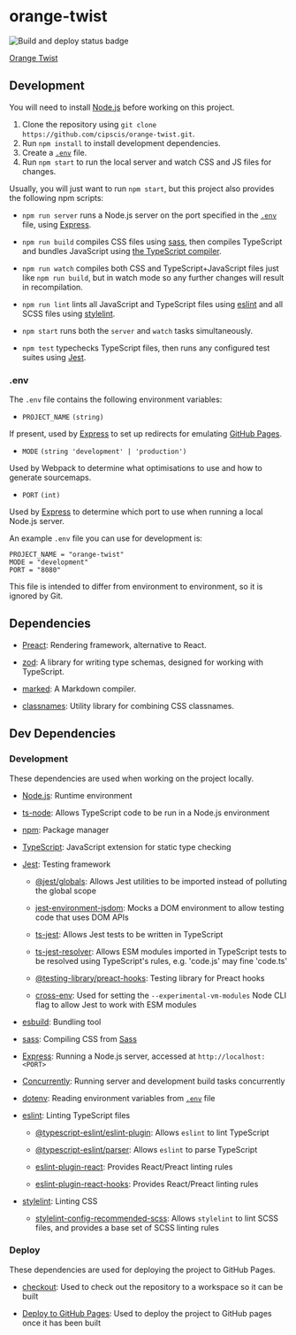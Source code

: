 # orange-twist

![Build and deploy status badge](https://github.com/cipscis/orange-twist/actions/workflows/build-and-deploy.yml/badge.svg)

[Orange Twist](https://cipscis.github.io/orange-twist/)

## Development

You will need to install [Node.js](https://nodejs.org/en/) before working on this project.

1. Clone the repository using `git clone https://github.com/cipscis/orange-twist.git`.
2. Run `npm install` to install development dependencies.
3. Create a [`.env`](#env) file.
4. Run `npm start` to run the local server and watch CSS and JS files for changes.

Usually, you will just want to run `npm start`, but this project also provides the following npm scripts:

* `npm run server` runs a Node.js server on the port specified in the [`.env`](#env) file, using [Express](https://expressjs.com/).

* `npm run build` compiles CSS files using [sass](https://www.npmjs.com/package/sass), then compiles TypeScript and bundles JavaScript using [the TypeScript compiler](https://www.typescriptlang.org/docs/handbook/compiler-options.html).

* `npm run watch` compiles both CSS and TypeScript+JavaScript files just like `npm run build`, but in watch mode so any further changes will result in recompilation.

* `npm run lint` lints all JavaScript and TypeScript files using [eslint](https://www.npmjs.com/package/eslint) and all SCSS files using [stylelint](https://www.npmjs.com/package/stylelint).

* `npm start` runs both the `server` and `watch` tasks simultaneously.

* `npm test` typechecks TypeScript files, then runs any configured test suites using [Jest](https://jestjs.io/).

### .env

The `.env` file contains the following environment variables:

* `PROJECT_NAME` `(string)`

If present, used by [Express](https://expressjs.com/) to set up redirects for emulating [GitHub Pages](#github-pages).

* `MODE` `(string 'development' | 'production')`

Used by Webpack to determine what optimisations to use and how to generate sourcemaps.

* `PORT` `(int)`

Used by [Express](https://expressjs.com/) to determine which port to use when running a local Node.js server.

An example `.env` file you can use for development is:

```
PROJECT_NAME = "orange-twist"
MODE = "development"
PORT = "8080"
```

This file is intended to differ from environment to environment, so it is ignored by Git.

## Dependencies

* [Preact](https://preactjs.com/): Rendering framework, alternative to React.

* [zod](https://zod.dev/): A library for writing type schemas, designed for working with TypeScript.

* [marked](https://marked.js.org/): A Markdown compiler.

* [classnames](https://www.npmjs.com/package/classnames): Utility library for combining CSS classnames.

## Dev Dependencies

### Development

These dependencies are used when working on the project locally.

* [Node.js](https://nodejs.org/en/): Runtime environment

* [ts-node](https://typestrong.org/ts-node/): Allows TypeScript code to be run in a Node.js environment

* [npm](https://www.npmjs.com/): Package manager

* [TypeScript](https://www.typescriptlang.org/): JavaScript extension for static type checking

* [Jest](https://jestjs.io/): Testing framework

	* [@jest/globals](https://www.npmjs.com/package/@jest/globals): Allows Jest utilities to be imported instead of polluting the global scope

	* [jest-environment-jsdom](https://www.npmjs.com/package/jest-environment-jsdom): Mocks a DOM environment to allow testing code that uses DOM APIs

	* [ts-jest](https://kulshekhar.github.io/ts-jest/docs/): Allows Jest tests to be written in TypeScript

	* [ts-jest-resolver](https://www.npmjs.com/package/ts-jest-resolver): Allows ESM modules imported in TypeScript tests to be resolved using TypeScript's rules, e.g. 'code.js' may fine 'code.ts'

	* [@testing-library/preact-hooks](https://www.npmjs.com/package/@testing-library/preact-hooks): Testing library for Preact hooks

	* [cross-env](https://www.npmjs.com/package/cross-env): Used for setting the `--experimental-vm-modules` Node CLI flag to allow Jest to work with ESM modules

* [esbuild](https://esbuild.github.io/): Bundling tool

* [sass](https://www.npmjs.com/package/sass): Compiling CSS from [Sass](https://sass-lang.com/)

* [Express](https://expressjs.com/): Running a Node.js server, accessed at `http://localhost:<PORT>`

* [Concurrently](https://www.npmjs.com/package/concurrently): Running server and development build tasks concurrently

* [dotenv](https://www.npmjs.com/package/dotenv): Reading environment variables from [`.env`](#env) file

* [eslint](https://www.npmjs.com/package/eslint): Linting TypeScript files

	* [@typescript-eslint/eslint-plugin](https://www.npmjs.com/package/@typescript-eslint/eslint-plugin): Allows `eslint` to lint TypeScript

	* [@typescript-eslint/parser](https://www.npmjs.com/package/@typescript-eslint/parser): Allows `eslint` to parse TypeScript

	* [eslint-plugin-react](https://www.npmjs.com/package/eslint-plugin-react): Provides React/Preact linting rules

	* [eslint-plugin-react-hooks](https://www.npmjs.com/package/eslint-plugin-react-hooks): Provides React/Preact linting rules

* [stylelint](https://www.npmjs.com/package/stylelint): Linting CSS

	* [stylelint-config-recommended-scss](https://www.npmjs.com/package/stylelint-config-recommended-scss): Allows `stylelint` to lint SCSS files, and provides a base set of SCSS linting rules

### Deploy

These dependencies are used for deploying the project to GitHub Pages.

* [checkout](https://github.com/marketplace/actions/checkout): Used to check out the repository to a workspace so it can be built

* [Deploy to GitHub Pages](https://github.com/marketplace/actions/deploy-to-github-pages): Used to deploy the project to GitHub pages once it has been built
